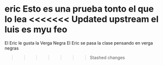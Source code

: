 eric
Esto es una prueba
tonto el que lo lea
<<<<<<< Updated upstream
el luis es myu feo
=======
El Eric le gusta la Verga Negra
El Eric se pasa la clase pensando en verga negras 
>>>>>>> Stashed changes
